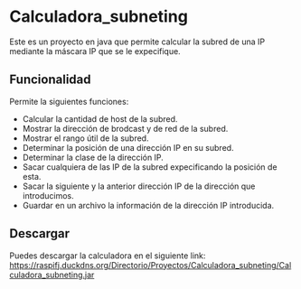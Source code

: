 # Calculadora_subneting
Este es un proyecto en java que permite calcular la subred de una IP mediante la máscara IP que se le expecifique.
## Funcionalidad
Permite la siguientes funciones:
- Calcular la cantidad de host de la subred.
- Mostrar la dirección de brodcast y de red de la subred.
- Mostrar el rango útil de la subred.
- Determinar la posición de una dirección IP en su subred.
- Determinar la clase de la dirección IP.
- Sacar cualquiera de las IP de la subred expecificando la posición de esta.
- Sacar la siguiente y la anterior dirección IP de la dirección que introducimos.
- Guardar en un archivo la información de la dirección IP introducida.
## Descargar
Puedes descargar la calculadora en el siguiente link: https://raspifj.duckdns.org/Directorio/Proyectos/Calculadora_subneting/Calculadora_subneting.jar
